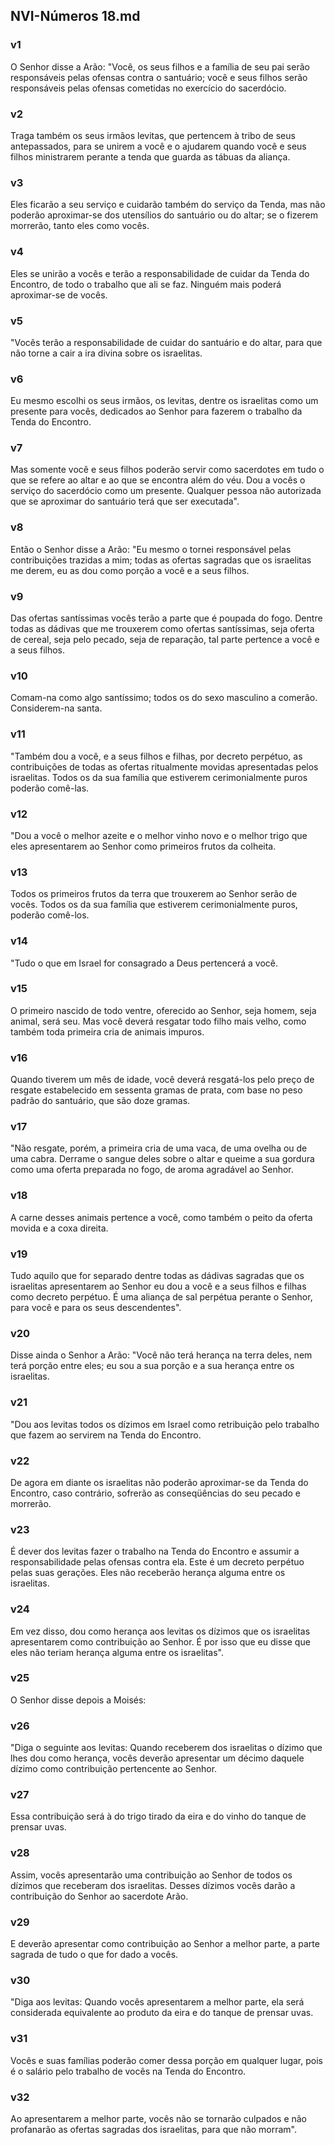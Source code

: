 ## NVI-Números 18.md
### v1
 O Senhor disse a Arão: "Você, os seus filhos e a família de seu pai serão responsáveis pelas ofensas contra o santuário; você e seus filhos serão responsáveis pelas ofensas cometidas no exercício do sacerdócio.
### v2
 Traga também os seus irmãos levitas, que pertencem à tribo de seus antepassados, para se unirem a você e o ajudarem quando você e seus filhos ministrarem perante a tenda que guarda as tábuas da aliança.
### v3
 Eles ficarão a seu serviço e cuidarão também do serviço da Tenda, mas não poderão aproximar-se dos utensílios do santuário ou do altar; se o fizerem morrerão, tanto eles como vocês.
### v4
 Eles se unirão a vocês e terão a responsabilidade de cuidar da Tenda do Encontro, de todo o trabalho que ali se faz. Ninguém mais poderá aproximar-se de vocês.
### v5
 "Vocês terão a responsabilidade de cuidar do santuário e do altar, para que não torne a cair a ira divina sobre os israelitas.
### v6
 Eu mesmo escolhi os seus irmãos, os levitas, dentre os israelitas como um presente para vocês, dedicados ao Senhor para fazerem o trabalho da Tenda do Encontro.
### v7
 Mas somente você e seus filhos poderão servir como sacerdotes em tudo o que se refere ao altar e ao que se encontra além do véu. Dou a vocês o serviço do sacerdócio como um presente. Qualquer pessoa não autorizada que se aproximar do santuário terá que ser executada".
### v8
 Então o Senhor disse a Arão: "Eu mesmo o tornei responsável pelas contribuições trazidas a mim; todas as ofertas sagradas que os israelitas me derem, eu as dou como porção a você e a seus filhos.
### v9
 Das ofertas santíssimas vocês terão a parte que é poupada do fogo. Dentre todas as dádivas que me trouxerem como ofertas santíssimas, seja oferta de cereal, seja pelo pecado, seja de reparação, tal parte pertence a você e a seus filhos.
### v10
 Comam-na como algo santíssimo; todos os do sexo masculino a comerão. Considerem-na santa.
### v11
 "Também dou a você, e a seus filhos e filhas, por decreto perpétuo, as contribuições de todas as ofertas ritualmente movidas apresentadas pelos israelitas. Todos os da sua família que estiverem cerimonialmente puros poderão comê-las.
### v12
 "Dou a você o melhor azeite e o melhor vinho novo e o melhor trigo que eles apresentarem ao Senhor como primeiros frutos da colheita.
### v13
 Todos os primeiros frutos da terra que trouxerem ao Senhor serão de vocês. Todos os da sua família que estiverem cerimonialmente puros, poderão comê-los.
### v14
 "Tudo o que em Israel for consagrado a Deus pertencerá a você.
### v15
 O primeiro nascido de todo ventre, oferecido ao Senhor, seja homem, seja animal, será seu. Mas você deverá resgatar todo filho mais velho, como também toda primeira cria de animais impuros.
### v16
 Quando tiverem um mês de idade, você deverá resgatá-los pelo preço de resgate estabelecido em sessenta gramas de prata, com base no peso padrão do santuário, que são doze gramas.
### v17
 "Não resgate, porém, a primeira cria de uma vaca, de uma ovelha ou de uma cabra. Derrame o sangue deles sobre o altar e queime a sua gordura como uma oferta preparada no fogo, de aroma agradável ao Senhor.
### v18
 A carne desses animais pertence a você, como também o peito da oferta movida e a coxa direita.
### v19
 Tudo aquilo que for separado dentre todas as dádivas sagradas que os israelitas apresentarem ao Senhor eu dou a você e a seus filhos e filhas como decreto perpétuo. É uma aliança de sal perpétua perante o Senhor, para você e para os seus descendentes".
### v20
 Disse ainda o Senhor a Arão: "Você não terá herança na terra deles, nem terá porção entre eles; eu sou a sua porção e a sua herança entre os israelitas.
### v21
 "Dou aos levitas todos os dízimos em Israel como retribuição pelo trabalho que fazem ao servirem na Tenda do Encontro.
### v22
 De agora em diante os israelitas não poderão aproximar-se da Tenda do Encontro, caso contrário, sofrerão as conseqüências do seu pecado e morrerão.
### v23
 É dever dos levitas fazer o trabalho na Tenda do Encontro e assumir a responsabilidade pelas ofensas contra ela. Este é um decreto perpétuo pelas suas gerações. Eles não receberão herança alguma entre os israelitas.
### v24
 Em vez disso, dou como herança aos levitas os dízimos que os israelitas apresentarem como contribuição ao Senhor. É por isso que eu disse que eles não teriam herança alguma entre os israelitas".
### v25
 O Senhor disse depois a Moisés:
### v26
 "Diga o seguinte aos levitas: Quando receberem dos israelitas o dízimo que lhes dou como herança, vocês deverão apresentar um décimo daquele dízimo como contribuição pertencente ao Senhor.
### v27
 Essa contribuição será à do trigo tirado da eira e do vinho do tanque de prensar uvas.
### v28
 Assim, vocês apresentarão uma contribuição ao Senhor de todos os dízimos que receberam dos israelitas. Desses dízimos vocês darão a contribuição do Senhor ao sacerdote Arão.
### v29
 E deverão apresentar como contribuição ao Senhor a melhor parte, a parte sagrada de tudo o que for dado a vocês.
### v30
 "Diga aos levitas: Quando vocês apresentarem a melhor parte, ela será considerada equivalente ao produto da eira e do tanque de prensar uvas.
### v31
 Vocês e suas famílias poderão comer dessa porção em qualquer lugar, pois é o salário pelo trabalho de vocês na Tenda do Encontro.
### v32
 Ao apresentarem a melhor parte, vocês não se tornarão culpados e não profanarão as ofertas sagradas dos israelitas, para que não morram".
